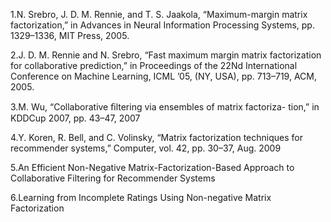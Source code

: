 1.N. Srebro, J. D. M. Rennie, and T. S. Jaakola, “Maximum-margin
matrix factorization,” in Advances in Neural Information Processing
Systems, pp. 1329–1336, MIT Press, 2005.

2.J. D. M. Rennie and N. Srebro, “Fast maximum margin matrix
factorization for collaborative prediction,” in Proceedings of the 22Nd
International Conference on Machine Learning, ICML ’05, (NY,
USA), pp. 713–719, ACM, 2005.

3.M. Wu, “Collaborative ﬁltering via ensembles of matrix factoriza-
tion,” in KDDCup 2007, pp. 43–47, 2007

4.Y. Koren, R. Bell, and C. Volinsky, “Matrix factorization techniques
for recommender systems,” Computer, vol. 42, pp. 30–37, Aug. 2009

5.An Efficient Non-Negative Matrix-Factorization-Based
Approach to Collaborative Filtering for
Recommender Systems

6.Learning from Incomplete Ratings Using
Non-negative Matrix Factorization